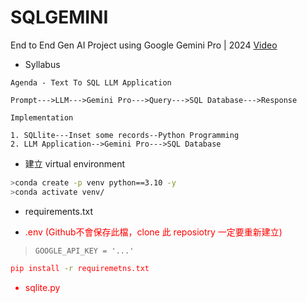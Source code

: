 # SQLGEMINI
End to End Gen AI Project using Google Gemini Pro | 2024 [Video](https://www.youtube.com/watch?v=7uR3JFYOa7s)

* Syllabus
```
Agenda - Text To SQL LLM Application

Prompt--->LLM--->Gemini Pro--->Query--->SQL Database--->Response

Implementation

1. SQLlite---Inset some records--Python Programming
2. LLM Application-->Gemini Pro--->SQL Database
```

* 建立 virtual environment
```bash
>conda create -p venv python==3.10 -y 
>conda activate venv/
```

* requirements.txt

* <font color="red">.env (Github不會保存此檔，clone 此 reposiotry 一定要重新建立)
> ``` 
> GOOGLE_API_KEY = '...'
> ```

```bash
pip install -r requiremetns.txt
```

* sqlite.py